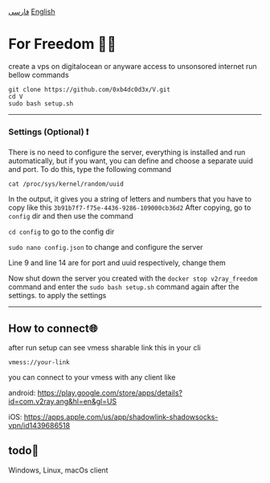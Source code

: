 [فارسی](./Readmefa.md) [English](./Readme.md)
# For Freedom ✊🏻

create a vps on digitalocean or anyware access to unsonsored internet
run bellow commands
```
git clone https://github.com/0xb4dc0d3x/V.git
cd V
sudo bash setup.sh
```
-------------------------------------------
### Settings (Optional) ❗
There is no need to configure the server, everything is installed and run automatically, but if you want, you can define and choose a separate uuid and port.
To do this, type the following command
```
cat /proc/sys/kernel/random/uuid
```
In the output, it gives you a string of letters and numbers that you have to copy like this
`3b91b7f7-f75e-4436-9286-109000cb36d2`
After copying, go to `config` dir and then use the command

`cd config` to go to the config dir


`sudo nano config.json` to change and configure the server

Line 9 and line 14 are for port and uuid respectively, change them

Now shut down the server you created with the `docker stop v2ray_freedom` command and enter the `sudo bash setup.sh` command again after the settings.
to apply the settings

-------------------------------------------
## How to connect🌐

after run setup  can see vmess sharable link this in your cli
```
vmess://your-link
```

you can connect to your vmess with any client like


android: https://play.google.com/store/apps/details?id=com.v2ray.ang&hl=en&gl=US


iOS: https://apps.apple.com/us/app/shadowlink-shadowsocks-vpn/id1439686518


## todo📃
Windows, Linux, macOs client
